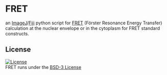 # FRET
an [ImageJ](http://imagej.net/Welcome)/[Fiji](https://fiji.sc) python script for [FRET](https://en.wikipedia.org/wiki/Förster_resonance_energy_transfer) (Förster Resonance Energy Transfer) calculation at the nuclear envelope or in the cytoplasm for FRET standard constructs.

## License
[![License](https://img.shields.io/badge/License-BSD_3--Clause-blue.svg)](https://opensource.org/licenses/BSD-3-Clause)<br>
FRET runs under the  [BSD-3 License](https://opensource.org/licenses/BSD-3-Clause)

